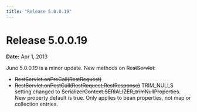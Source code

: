 ```yaml
---
title: "Release 5.0.0.19"
---
```


# Release 5.0.0.19

**Date:** Apr 1, 2013

Juno 5.0.0.19 is a minor update.
New methods on ~~RestServlet~~:
- ~~RestServlet.onPreCall(RestRequest)~~
- ~~RestServlet.onPostCall(RestRequest,RestResponse)~~
TRIM_NULLS setting changed to ~~SerializerContext.SERIALIZER_trimNullProperties~~.
New property default is true. 
Only applies to bean properties, not map or collection entries.
